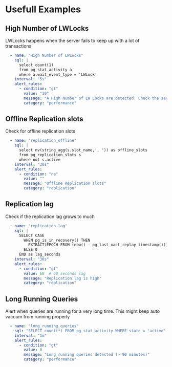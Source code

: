 # Usefull Examples


## High Number of LWLocks

LWLocks happens when the server fails to keep up with a lot of transactions

```yaml
  - name: "High Number of LWLocks"
    sql: |
      select count(1)
      from pg_stat_activity a
      where a.wait_event_type = 'LWLock'
    interval: "5s"
    alert_rules:
      - condition: "gt"
        value: "10"
        message: "A High Number of LW Locks are detected. Check the server"
        category: "performance"

```

## Offline Replication slots

Check for offline replication slots

```yaml
  - name: "replication_offline"
    sql: |
      select nv(string_agg(s.slot_name,', ')) as offline_slots
      from pg_replication_slots s
      where not s.active
    interval: "30s"
    alert_rules:
      - condition: "ne"
        value: ""
        message: "Offline Replication slots"
        category: "replication"


```


## Replication lag

Check if the replication lag grows to much

```yaml
  - name: "replication_lag"
    sql: |
      SELECT CASE
        WHEN pg_is_in_recovery() THEN
          EXTRACT(EPOCH FROM (now() - pg_last_xact_replay_timestamp()))
        ELSE 0
      END as lag_seconds
    interval: "30s"
    alert_rules:
      - condition: "gt"
        value: 60  # 60 seconds lag
        message: "Replication lag is high"
        category: "replication"


```

## Long Running Queries

Alert when queries are running for a very long time. This might keep auto vacuum from running properly

```yaml
  - name: "long_running_queries"
    sql: "SELECT count(*) FROM pg_stat_activity WHERE state = 'active' AND now() - query_start > interval '90 minutes' and query not ilike '%replication%'"
    interval: "1m"
    alert_rules:
      - condition: "gt"
        value: 0
        message: "Long running queries detected (> 90 minutes)"
        category: "performance"

```